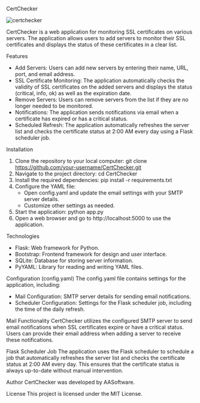 CertChecker

![certchecker](https://github.com/AASoftware/CertChecker/assets/163601966/694f7215-154c-4fb5-8ab1-4a1ba9e1ce6a)

CertChecker is a web application for monitoring SSL certificates on various servers. The application allows users to add servers to monitor their SSL certificates and displays the status of these certificates in a clear list.

Features
- Add Servers: Users can add new servers by entering their name, URL, port, and email address.
- SSL Certificate Monitoring: The application automatically checks the validity of SSL certificates on the added servers and displays the status (critical, info, ok) as well as the expiration date.
- Remove Servers: Users can remove servers from the list if they are no longer needed to be monitored.
- Notifications: The application sends notifications via email when a certificate has expired or has a critical status.
- Scheduled Refresh: The application automatically refreshes the server list and checks the certificate status at 2:00 AM every day using a Flask scheduler job.

Installation
1. Clone the repository to your local computer:
   git clone https://github.com/your-username/CertChecker.git
2. Navigate to the project directory:
   cd CertChecker
3. Install the required dependencies:
   pip install -r requirements.txt
4. Configure the YAML file:
   - Open config.yaml and update the email settings with your SMTP server details.
   - Customize other settings as needed.
5. Start the application:
   python app.py
6. Open a web browser and go to http://localhost:5000 to use the application.

Technologies
- Flask: Web framework for Python.
- Bootstrap: Frontend framework for design and user interface.
- SQLite: Database for storing server information.
- PyYAML: Library for reading and writing YAML files.

Configuration (config.yaml)
The config.yaml file contains settings for the application, including:
- Mail Configuration: SMTP server details for sending email notifications.
- Scheduler Configuration: Settings for the Flask scheduler job, including the time of the daily refresh.

Mail Functionality
CertChecker utilizes the configured SMTP server to send email notifications when SSL certificates expire or have a critical status. Users can provide their email address when adding a server to receive these notifications.

Flask Scheduler Job
The application uses the Flask scheduler to schedule a job that automatically refreshes the server list and checks the certificate status at 2:00 AM every day. This ensures that the certificate status is always up-to-date without manual intervention.

Author
CertChecker was developed by AASoftware.

License
This project is licensed under the MIT License.
